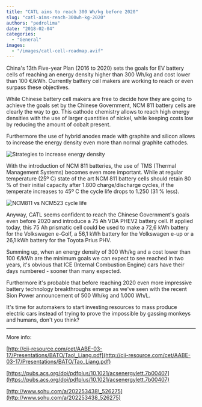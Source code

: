 ```yaml
---
title: "CATL aims to reach 300 Wh/kg before 2020"
slug: "catl-aims-reach-300wh-kg-2020"
authors: "pedrolima"
date: "2018-02-04"
categories:
  - "General"
images:
  - "/images/catl-cell-roadmap.avif"
---
```


China's 13th Five-year Plan (2016 to 2020) sets the goals for EV battery cells of reaching an energy density higher than 300 Wh/kg and cost lower than 100 €/kWh. Currently battery cell makers are working to reach or even surpass these objectives.

While Chinese battery cell makers are free to decide how they are going to achieve the goals set by the Chinese Government, NCM 811 battery cells are clearly the way to go. This cathode chemistry allows to reach high energy densities with the use of larger quantities of nickel, while keeping costs low by reducing the amount of cobalt present.

Furthermore the use of hybrid anodes made with graphite and silicon allows to increase the energy density even more than normal graphite cathodes.

![Strategies to increase energy density](images/strategies-to-increase-energy-density.avif)

With the introduction of NCM 811 batteries, the use of TMS (Thermal Management Systems) becomes even more important. While at regular temperature (25º C) state of the art NCM 811 battery cells should retain 80 % of their initial capacity after 1.800 charge/discharge cycles, if the temperate increases to 45º C the cycle life drops to 1.250 (31 % less).

![NCM811 vs NCM523 cycle life](images/ncm811-vs-ncm523-cycle-life.avif)

Anyway, CATL seems confident to reach the Chinese Government's goals even before 2020 and introduce a 75 Ah VDA PHEV2 battery cell. If applied today, this 75 Ah prismatic cell could be used to make a 72,6 kWh battery for the Volkswagen e-Golf, a 56,1 kWh battery for the Volkswagen e-up or a 26,1 kWh battery for the Toyota Prius PHV.

Summing up, when an energy density of 300 Wh/kg and a cost lower than 100 €/kWh are the minimum goals we can expect to see reached in two years, it's obvious that ICE (Internal Combustion Engine) cars have their days numbered - sooner than many expected.

Furthermore it's probable that before reaching 2020 even more impressive battery technology breakthroughs emerge as we've seen with the recent Sion Power announcement of 500 Wh/kg and 1.000 Wh/L.

It's time for automakers to start investing resources to mass produce electric cars instead of trying to prove the impossible by gassing monkeys and humans, don't you think?

---

More info:

[http://cii-resource.com/cet/AABE-03-17/Presentations/BATO/Tao\_Liang.pdf](http://cii-resource.com/cet/AABE-03-17/Presentations/BATO/Tao_Liang.pdf)

[https://pubs.acs.org/doi/pdfplus/10.1021/acsenergylett.7b00407](https://pubs.acs.org/doi/pdfplus/10.1021/acsenergylett.7b00407)

[http://www.sohu.com/a/202253438\_526275](http://www.sohu.com/a/202253438_526275)
